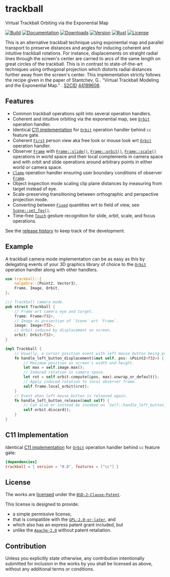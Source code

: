 # trackball

Virtual Trackball Orbiting via the Exponential Map

[![Build][]](https://github.com/qu1x/trackball/actions/workflows/build.yml)
[![Documentation][]](https://docs.rs/trackball)
[![Downloads][]](https://crates.io/crates/trackball)
[![Version][]](https://crates.io/crates/trackball)
[![Rust][]](https://www.rust-lang.org)
[![License][]](https://spdx.org/licenses/BSD-2-Clause-Patent.html)

[Build]: https://github.com/qu1x/trackball/actions/workflows/build.yml/badge.svg
[Documentation]: https://docs.rs/trackball/badge.svg
[Downloads]: https://img.shields.io/crates/d/trackball.svg
[Version]: https://img.shields.io/crates/v/trackball.svg
[Rust]: https://img.shields.io/badge/rust-stable-brightgreen.svg
[License]: https://img.shields.io/crates/l/trackball.svg

This is an alternative trackball technique using exponential map and parallel transport to
preserve distances and angles for inducing coherent and intuitive trackball rotations. For
instance, displacements on straight radial lines through the screen's center are carried to arcs
of the same length on great circles of the trackball. This is in contrast to state-of-the-art
techniques using orthogonal projection which distorts radial distances further away from the
screen's center. This implementation strictly follows the recipe given in the paper of
Stantchev, G.. “Virtual Trackball Modeling and the Exponential Map.” . [S2CID] [44199608].

[S2CID]: https://en.wikipedia.org/wiki/S2CID_(identifier)
[44199608]: https://api.semanticscholar.org/CorpusID:44199608

## Features

  * Common trackball operations split into several operation handlers.
  * Coherent and intuitive orbiting via the exponential map, see [`Orbit`] operation handler.
  * Identical [C11 implementation](c11) for [`Orbit`] operation handler behind `cc` feature gate.
  * Coherent [`First`] person view aka free look or mouse look wrt [`Orbit`] operation handler.
  * Observer [`Frame`] with [`Frame::slide()`], [`Frame::orbit()`], [`Frame::scale()`]
    operations in world space and their local complements in camera space and with orbit and slide
    operations around arbitrary points in either world or camera space.
  * [`Clamp`] operation handler ensuring user boundary conditions of observer [`Frame`].
  * Object inspection mode scaling clip plane distances by measuring from target instead of eye.
  * Scale-preserving transitioning between orthographic and perspective projection mode.
  * Converting between [`Fixed`] quantities wrt to field of view, see [`Scene::set_fov()`].
  * Time-free [`Touch`] gesture recognition for slide, orbit, scale, and focus operations.

[`Frame::slide()`]: https://docs.rs/trackball/latest/trackball/struct.Frame.html#method.slide
[`Frame::orbit()`]: https://docs.rs/trackball/latest/trackball/struct.Frame.html#method.orbit
[`Frame::scale()`]: https://docs.rs/trackball/latest/trackball/struct.Frame.html#method.scale

[`First`]: https://docs.rs/trackball/latest/trackball/struct.First.html
[`Frame`]: https://docs.rs/trackball/latest/trackball/struct.Frame.html
[`Clamp`]: https://docs.rs/trackball/latest/trackball/struct.Clamp.html
[`Scene`]: https://docs.rs/trackball/latest/trackball/struct.Scene.html
[`Touch`]: https://docs.rs/trackball/latest/trackball/struct.Touch.html

[`Fixed`]: https://docs.rs/trackball/latest/trackball/enum.Fixed.html
[`Scene::set_fov()`]: https://docs.rs/trackball/latest/trackball/struct.Scene.html#method.set_fov

See the [release history](RELEASES.md) to keep track of the development.

## Example

A trackball camera mode implementation can be as easy as this by delegating events of your 3D
graphics library of choice to the [`Orbit`] operation handler along with other handlers.

```rust
use trackball::{
	nalgebra::{Point2, Vector3},
	Frame, Image, Orbit,
};

/// Trackball camera mode.
pub struct Trackball {
	// Frame wrt camera eye and target.
	frame: Frame<f32>,
	// Image as projection of `Scene` wrt `Frame`.
	image: Image<f32>,
	// Orbit induced by displacement on screen.
	orbit: Orbit<f32>,
}

impl Trackball {
	// Usually, a cursor position event with left mouse button being pressed.
	fn handle_left_button_displacement(&mut self, pos: &Point2<f32>) {
		// Maximum position as screen's width and height.
		let max = self.image.max();
		// Induced rotation in camera space.
		let rot = self.orbit.compute(&pos, max).unwrap_or_default();
		// Apply induced rotation to local observer frame.
		self.frame.local_orbit(&rot);
	}
	// Event when left mouse button is released again.
	fn handle_left_button_release(&mut self) {
		// Can also or instead be invoked on `Self::handle_left_button_press()`.
		self.orbit.discard();
	}
}
```

## C11 Implementation

Identical [C11 implementation](c11) for [`Orbit`] operation handler behind `cc` feature gate:

```toml
[dependencies]
trackball = { version = "0.8", features = ["cc"] }
```

[`Orbit`]: https://docs.rs/trackball/latest/trackball/struct.Orbit.html

## License

The works are [licensed](LICENSES/BSD-2-Clause-Patent.md) under the [`BSD-2-Clause-Patent`].

This license is designed to provide:

  * a simple permissive license,
  * that is compatible with the [`GPL-2.0-or-later`], and
  * which also has an express patent grant included, but
  * unlike the [`Apache-2.0`] without patent retaliation.

[`BSD-2-Clause-Patent`]: https://spdx.org/licenses/BSD-2-Clause-Patent.html
[`GPL-2.0-or-later`]: https://spdx.org/licenses/GPL-2.0-or-later.html
[`Apache-2.0`]: https://spdx.org/licenses/Apache-2.0.html

## Contribution

Unless you explicitly state otherwise, any contribution intentionally submitted for inclusion
in the works by you shall be licensed as above, without any additional terms or conditions.
